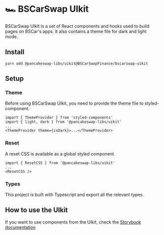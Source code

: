 # 🏎️ BSCarSwap UIkit

BSCarSwap UIkit is a set of React components and hooks used to build pages on BSCar's apps. It also contains a theme file for dark and light mode.

## Install

`yarn add @pancakeswap-libs/uikit@BSCarSwapFinance/bscarswap-uikit`

## Setup

### Theme

Before using BSCarSwap UIkit, you need to provide the theme file to styled-component.

```
import { ThemeProvider } from 'styled-components'
import { light, dark } from '@pancakeswap-libs/uikit'
...
<ThemeProvider theme={isDark}>...</ThemeProvider>
```

### Reset

A reset CSS is available as a global styled component.

```
import { ResetCSS } from '@pancakeswap-libs/uikit'
...
<ResetCSS />
```

### Types

This project is built with Typescript and export all the relevant types.

## How to use the UIkit

If you want to use components from the UIkit, check the [Storybook documentation](https://pancakeswap.github.io/pancake-uikit/)
